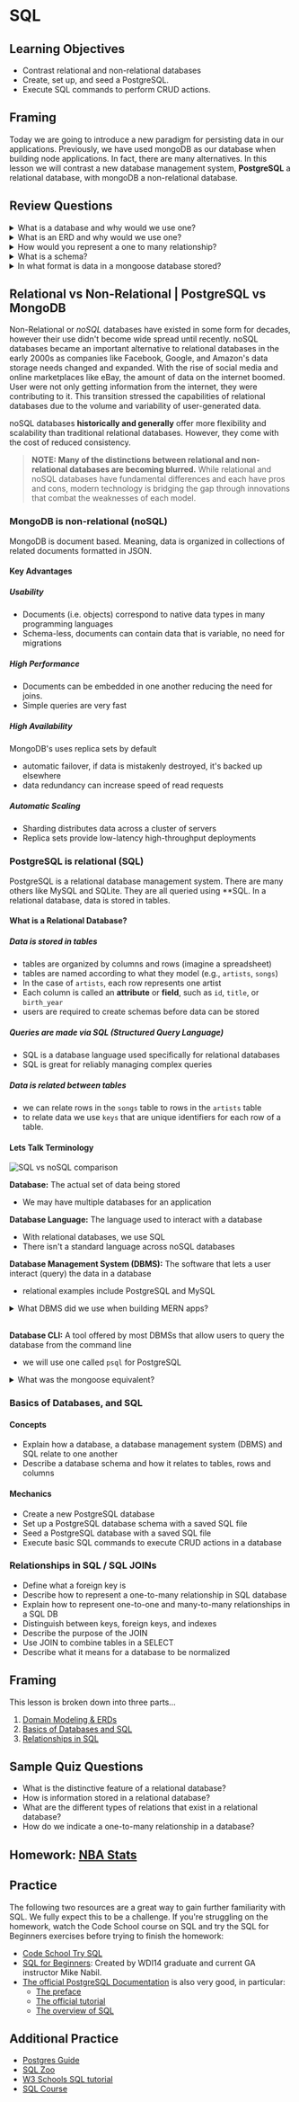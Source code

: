 # SQL

## Learning Objectives

- Contrast relational and non-relational databases
- Create, set up, and seed a PostgreSQL.
- Execute SQL commands to perform CRUD actions.

## Framing

Today we are going to introduce a new paradigm for persisting data in our applications. Previously, we have used mongoDB as our database when building node applications. In fact, there are many alternatives. In this lesson we will contrast a new database management system, **PostgreSQL** a relational database, with mongoDB a non-relational database.

## Review Questions

<details>
<summary>What is a database and why would we use one?</summary>
<br>

> A database is a tool for storing data. It offers many advantages to storying in a text or binary file:

- **Permanence:** Our data is safe and won't be altered or deleted. 
- **Speed:** Databases are fast! They can be thousands of times faster than reading from a file.
- **Consistency:** Databases can enforce rules that keep data uniform.
- **Scalability:** Databases can handle lots of requests per second and many are built to scale by replicating and syncing information across multiple databases
- **Querying:** Databases make it easy to search, sort, filter, and combine data using a Query Language.

</details>

<details>
<summary>What is an ERD and why would we use one?</summary>
<br>

> An **Entity Relationship Diagram** is a tool to visualize and describe the data and relationships of our programs.

</details>

<details>
<summary>How would you represent a one to many relationship?</summary>
<br>

![one-to-many](images/one-to-many2.png)

</details>

<details>
<summary>What is a schema?</summary>
<br>

> A schema is a blueprint of how your data is organized and how your database is structured. **It introduces consistency to our data.**
>
> In mongoose schemas looked like this:
```js
const CandidateSchema = new mongoose.Schema({
  name: String,
  year: Number
})
```

</details>

<details>
<summary>In what format is data in a mongoose database stored?</summary>
<br>

> Data in a non-relational database like mongodb is stored as JSON. It looks like this:

```js
{
   "_id" : ObjectId("54c955492b7c8eb21818bd09"),
   "address" : {
      "street" : "2 Avenue",
      "zipcode" : "10075",
      "building" : "1480",
      "coord" : [ -73.9557413, 40.7720266 ],
   },
   "borough" : "Manhattan",
   "cuisine" : "Italian",
   "grades" : [
      {
         "date" : ISODate("2014-10-01T00:00:00Z"),
         "grade" : "A",
         "score" : 11
      },
      {
         "date" : ISODate("2014-01-16T00:00:00Z"),
         "grade" : "B",
         "score" : 17
      }
   ],
   "name" : "Vella",
   "restaurant_id" : "41704620"
}
```

</details>

## Relational vs Non-Relational | PostgreSQL vs MongoDB

Non-Relational or *noSQL* databases have existed in some form for decades, however their use didn't become wide spread until recently. noSQL databases became an important alternative to relational databases in the early 2000s as companies like Facebook, Google, and Amazon's data storage needs changed and expanded. With the rise of social media and online marketplaces like eBay, the amount of data on the internet boomed. User were not only getting information from the internet, they were contributing to it. This transition stressed the capabilities of relational databases due to the volume and variability of user-generated data.

noSQL databases **historically and generally** offer more flexibility and scalability than traditional relational databases. However, they come with the cost of reduced consistency.

> **NOTE: Many of the distinctions between relational and non-relational databases are becoming blurred.** While relational and noSQL databases have fundamental differences and each have pros and cons, modern technology is bridging the gap through innovations that combat the weaknesses of each model.


### MongoDB is non-relational (noSQL)

MongoDB is document based. Meaning, data is organized in collections of related documents formatted in JSON.

#### Key Advantages

##### Usability

- Documents (i.e. objects) correspond to native data types in many programming languages
- Schema-less, documents can contain data that is variable, no need for migrations

##### High Performance

- Documents can be embedded in one another reducing the need for joins.
- Simple queries are very fast

##### High Availability

MongoDB's uses replica sets by default

- automatic failover, if data is mistakenly destroyed, it's backed up elsewhere
- data redundancy can increase speed of read requests

##### Automatic Scaling

- Sharding distributes data across a cluster of servers
- Replica sets provide low-latency high-throughput deployments

### PostgreSQL is relational (SQL)

PostgreSQL is a relational database management system. There are many others like MySQL and SQLite. They are all queried using **SQL. In a relational database, data is stored in tables.

#### What is a Relational Database?

##### Data is stored in tables

- tables are organized by columns and rows (imagine a spreadsheet)
- tables are named according to what they model (e.g., `artists`, `songs`)
- In the case of `artists`, each row represents one artist
- Each column is called an **attribute** or **field**, such as `id`, `title`, or `birth_year`
- users are required to create schemas before data can be stored

##### Queries are made via SQL (Structured Query Language)

- SQL is a database language used specifically for relational databases
- SQL is great for reliably managing complex queries

##### Data is related between tables

- we can relate rows in the `songs` table to rows in the `artists` table
- to relate data we use `keys` that are unique identifiers for each row of a table.

#### Lets Talk Terminology

![SQL vs noSQL comparison](images/SQL-MongoDB-comparison.png)

**Database:** The actual set of data being stored

- We may have multiple databases for an application

**Database Language:** The language used to interact with a database

- With relational databases, we use SQL
- There isn't a standard language across noSQL databases

**Database Management System (DBMS):** The software that lets a user interact (query) the data in a database

- relational examples include PostgreSQL and MySQL
<details>
&emsp;<summary>What DBMS did we use when building MERN apps?</summary>
<br>

> Mongoose!

</details>
<br>

**Database CLI:** A tool offered by most DBMSs that allow users to query the database from the command line

- we will use one called `psql` for PostgreSQL
<details>
<summary>What was the mongoose equivalent?</summary>
<br>

> The mongo shell

</details>










### Basics of Databases, and SQL

#### Concepts

- Explain how a database, a database management system (DBMS) and SQL relate to one another
- Describe a database schema and how it relates to tables, rows and columns

#### Mechanics

- Create a new PostgreSQL database
- Set up a PostgreSQL database schema with a saved SQL file
- Seed a PostgreSQL database with a saved SQL file
- Execute basic SQL commands to execute CRUD actions in a database

### Relationships in SQL / SQL JOINs

- Define what a foreign key is
- Describe how to represent a one-to-many relationship in SQL database
- Explain how to represent one-to-one and many-to-many relationships in a SQL DB
- Distinguish between keys, foreign keys, and indexes
- Describe the purpose of the JOIN
- Use JOIN to combine tables in a SELECT
- Describe what it means for a database to be normalized


###

## Framing

This lesson is broken down into three parts...

1. [Domain Modeling & ERDs](erd_domains.md)
2. [Basics of Databases and SQL](sql_basics.md)
3. [Relationships in SQL](sql_relationships.md)

## Sample Quiz Questions

* What is the distinctive feature of a relational database?
* How is information stored in a relational database?
* What are the different types of relations that exist in a relational database?
* How do we indicate a one-to-many relationship in a database?

## Homework: [NBA Stats](https://github.com/ga-wdi-exercises/nba_stats)

## Practice

The following two resources are a great way to gain further familiarity with SQL. We fully expect this to be a challenge. If you're struggling on the homework, watch the Code School course on SQL and try the SQL for Beginners exercises before trying to finish the homework:

- [Code School Try SQL](https://www.codeschool.com/courses/try-sql)
- [SQL for Beginners](https://www.codewars.com/collections/sql-for-beginners/): Created by WDI14 graduate and current GA instructor Mike Nabil.
- [The official PostgreSQL Documentation](https://www.postgresql.org/docs/9.3/static/index.html) is also very good, in particular:
  - [The preface](https://www.postgresql.org/docs/9.3/static/preface.html)
  - [The official tutorial](https://www.postgresql.org/docs/9.3/static/tutorial.html)
  - [The overview of SQL](https://www.postgresql.org/docs/9.3/static/sql.html)

## Additional Practice

- [Postgres Guide](http://postgresguide.com/)
- [SQL Zoo](https://sqlzoo.net/)
- [W3 Schools SQL tutorial](https://www.w3schools.com/sql/)
- [SQL Course](http://www.sqlcourse.com/)
